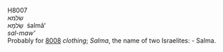 <body>
  <p>H8007<br>  שׂלמא  <br> שַׂלמָא  ‎  śalmâ‘  <br><i>sal-maw‘ </i><br>Probably for <a href="h8008.htm">8008</a>  <i>clothing</i>; <i>Salma</i>, the name of two Israelites: - Salma.<br></p>
 </body>